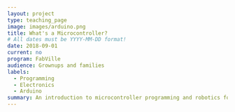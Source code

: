 ```yaml
---
layout: project
type: teaching_page
image: images/arduino.png
title: What's a Microcontroller?
# All dates must be YYYY-MM-DD format!
date: 2018-09-01
current: no
program: FabVille
audience: Grownups and families
labels:
  - Programming
  - Electronics
  - Arduino
summary: An introduction to microcontroller programming and robotics for curious grownups.
---
```

